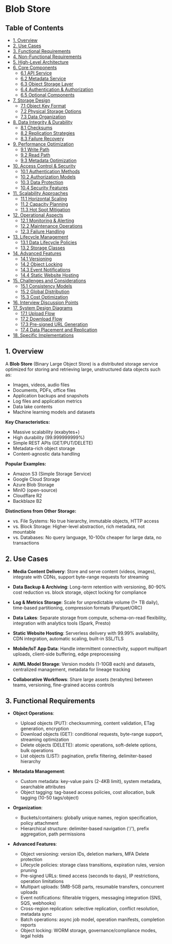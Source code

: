 # Blob Store

## Table of Contents
- [1. Overview](#1-overview)
- [2. Use Cases](#2-use-cases)
- [3. Functional Requirements](#3-functional-requirements)
- [4. Non-Functional Requirements](#4-non-functional-requirements)
- [5. High-Level Architecture](#5-high-level-architecture)
- [6. Core Components](#6-core-components)
  - [6.1 API Service](#61-api-service)
  - [6.2 Metadata Service](#62-metadata-service)
  - [6.3 Object Storage Layer](#63-object-storage-layer)
  - [6.4 Authentication & Authorization](#64-authentication--authorization)
  - [6.5 Optional Components](#65-optional-components)
- [7. Storage Design](#7-storage-design)
  - [7.1 Object Key Format](#71-object-key-format)
  - [7.2 Physical Storage Options](#72-physical-storage-options)
  - [7.3 Data Organization](#73-data-organization)
- [8. Data Integrity & Durability](#8-data-integrity--durability)
  - [8.1 Checksums](#81-checksums)
  - [8.2 Replication Strategies](#82-replication-strategies)
  - [8.3 Failure Recovery](#83-failure-recovery)
- [9. Performance Optimization](#9-performance-optimization)
  - [9.1 Write Path](#91-write-path)
  - [9.2 Read Path](#92-read-path)
  - [9.3 Metadata Optimization](#93-metadata-optimization)
- [10. Access Control & Security](#10-access-control--security)
  - [10.1 Authentication Methods](#101-authentication-methods)
  - [10.2 Authorization Models](#102-authorization-models)
  - [10.3 Data Protection](#103-data-protection)
  - [10.4 Security Features](#104-security-features)
- [11. Scalability Approaches](#11-scalability-approaches)
  - [11.1 Horizontal Scaling](#111-horizontal-scaling)
  - [11.2 Capacity Planning](#112-capacity-planning)
  - [11.3 Hot Spot Mitigation](#113-hot-spot-mitigation)
- [12. Operational Aspects](#12-operational-aspects)
  - [12.1 Monitoring & Alerting](#121-monitoring--alerting)
  - [12.2 Maintenance Operations](#122-maintenance-operations)
  - [12.3 Failure Handling](#123-failure-handling)
- [13. Lifecycle Management](#13-lifecycle-management)
  - [13.1 Data Lifecycle Policies](#131-data-lifecycle-policies)
  - [13.2 Storage Classes](#132-storage-classes)
- [14. Advanced Features](#14-advanced-features)
  - [14.1 Versioning](#141-versioning)
  - [14.2 Object Locking](#142-object-locking)
  - [14.3 Event Notifications](#143-event-notifications)
  - [14.4 Static Website Hosting](#144-static-website-hosting)
- [15. Challenges and Considerations](#15-challenges-and-considerations)
  - [15.1 Consistency Models](#151-consistency-models)
  - [15.2 Global Distribution](#152-global-distribution)
  - [15.3 Cost Optimization](#153-cost-optimization)
- [16. Interview Discussion Points](#16-interview-discussion-points)
- [17. System Design Diagrams](#17-system-design-diagrams)
  - [17.1 Upload Flow](#171-upload-flow)
  - [17.2 Download Flow](#172-download-flow)
  - [17.3 Pre-signed URL Generation](#173-pre-signed-url-generation)
  - [17.4 Data Placement and Replication](#174-data-placement-and-replication)
- [18. Specific Implementations](#18-specific-implementations)

## 1. Overview

A **Blob Store** (Binary Large Object Store) is a distributed storage service optimized for storing and retrieving large, unstructured data objects such as:
- Images, videos, audio files
- Documents, PDFs, office files
- Application backups and snapshots
- Log files and application metrics
- Data lake contents
- Machine learning models and datasets

**Key Characteristics:**
- Massive scalability (exabytes+)
- High durability (99.999999999%)
- Simple REST APIs (GET/PUT/DELETE)
- Metadata-rich object storage
- Content-agnostic data handling

**Popular Examples:** 
- Amazon S3 (Simple Storage Service)
- Google Cloud Storage
- Azure Blob Storage
- MinIO (open-source)
- Cloudflare R2
- Backblaze B2

**Distinctions from Other Storage:**
- vs. File Systems: No true hierarchy, immutable objects, HTTP access
- vs. Block Storage: Higher-level abstraction, rich metadata, not mountable
- vs. Databases: No query language, 10-100x cheaper for large data, no transactions

## 2. Use Cases

- **Media Content Delivery**: Store and serve content (videos, images), integrate with CDNs, support byte-range requests for streaming
  
- **Data Backup & Archiving**: Long-term retention with versioning, 80-90% cost reduction vs. block storage, object locking for compliance

- **Log & Metrics Storage**: Scale for unpredictable volume (1+ TB daily), time-based partitioning, compression formats (Parquet/ORC)

- **Data Lakes**: Separate storage from compute, schema-on-read flexibility, integration with analytics tools (Spark, Presto)

- **Static Website Hosting**: Serverless delivery with 99.99% availability, CDN integration, automatic scaling, built-in SSL/TLS

- **Mobile/IoT App Data**: Handle intermittent connectivity, support multipart uploads, client-side buffering, edge preprocessing

- **AI/ML Model Storage**: Version models (1-10GB each) and datasets, centralized management, metadata for lineage tracking

- **Collaborative Workflows**: Share large assets (terabytes) between teams, versioning, fine-grained access controls

## 3. Functional Requirements

- **Object Operations**:
  - Upload objects (PUT): checksumming, content validation, ETag generation, encryption
  - Download objects (GET): conditional requests, byte-range support, streaming optimization
  - Delete objects (DELETE): atomic operations, soft-delete options, bulk operations
  - List objects (LIST): pagination, prefix filtering, delimiter-based hierarchy

- **Metadata Management**:
  - Custom metadata: key-value pairs (2-4KB limit), system metadata, searchable attributes
  - Object tagging: tag-based access policies, cost allocation, bulk tagging (10-50 tags/object)

- **Organization**:
  - Buckets/containers: globally unique names, region specification, policy attachment
  - Hierarchical structure: delimiter-based navigation ('/'), prefix aggregation, path permissions

- **Advanced Features**:
  - Object versioning: version IDs, deletion markers, MFA Delete protection
  - Lifecycle policies: storage class transitions, expiration rules, version pruning
  - Pre-signed URLs: timed access (seconds to days), IP restrictions, operation limitations
  - Multipart uploads: 5MB-5GB parts, resumable transfers, concurrent uploads
  - Event notifications: filterable triggers, messaging integration (SNS, SQS, webhooks)
  - Cross-region replication: selective replication, conflict resolution, metadata sync
  - Batch operations: async job model, operation manifests, completion reports
  - Object locking: WORM storage, governance/compliance modes, legal holds
